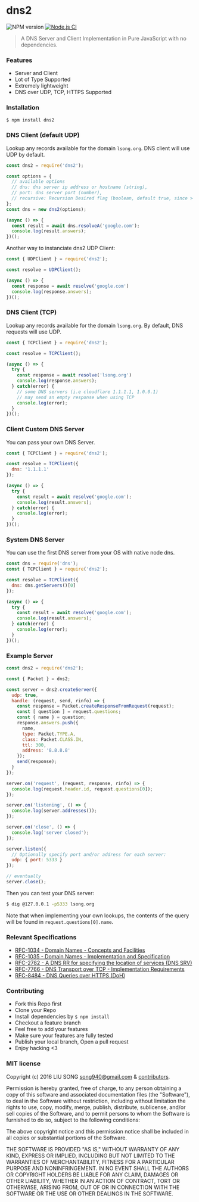 # dns2 

![NPM version](https://img.shields.io/npm/v/dns2.svg?style=flat)
[![Node.js CI](https://github.com/song940/node-dns/actions/workflows/node.js.yml/badge.svg)](https://github.com/song940/node-dns/actions/workflows/node.js.yml)

> A DNS Server and Client Implementation in Pure JavaScript with no dependencies.

### Features

+ Server and Client
+ Lot of Type Supported
+ Extremely lightweight
+ DNS over UDP, TCP, HTTPS Supported

### Installation

```bash
$ npm install dns2
```

### DNS Client (default UDP)

Lookup any records available for the domain `lsong.org`. 
DNS client will use UDP by default.

```js
const dns2 = require('dns2');

const options = {
  // available options
  // dns: dns server ip address or hostname (string),
  // port: dns server port (number),
  // recursive: Recursion Desired flag (boolean, default true, since > v1.4.2)
};
const dns = new dns2(options);

(async () => {
  const result = await dns.resolveA('google.com');
  console.log(result.answers);
})();
```

Another way to instanciate dns2 UDP Client:

```js
const { UDPClient } = require('dns2');

const resolve = UDPClient();

(async () => {
  const response = await resolve('google.com')
  console.log(response.answers);
})();
```

### DNS Client (TCP)

Lookup any records available for the domain `lsong.org`. By default, DNS requests will use UDP.

```js
const { TCPClient } = require('dns2');

const resolve = TCPClient();

(async () => {
  try {
    const response = await resolve('lsong.org')
    console.log(response.answers);
  } catch(error) {
    // some DNS servers (i.e cloudflare 1.1.1.1, 1.0.0.1) 
    // may send an empty response when using TCP
    console.log(error);
  }
})();
```

### Client Custom DNS Server

You can pass your own DNS Server.

```js
const { TCPClient } = require('dns2');

const resolve = TCPClient({
  dns: '1.1.1.1'
});

(async () => {
  try {
    const result = await resolve('google.com');
    console.log(result.answers);
  } catch(error) {
    console.log(error);
  }
})();
```

### System DNS Server

You can use the first DNS server from your OS with native node dns.

```js
const dns = require('dns');
const { TCPClient } = require('dns2');

const resolve = TCPClient({
  dns: dns.getServers()[0]
});

(async () => {
  try {
    const result = await resolve('google.com');
    console.log(result.answers);
  } catch(error) {
    console.log(error);
  }
})();
```

### Example Server

```js
const dns2 = require('dns2');

const { Packet } = dns2;

const server = dns2.createServer({
  udp: true,
  handle: (request, send, rinfo) => {
    const response = Packet.createResponseFromRequest(request);
    const [ question ] = request.questions;
    const { name } = question;
    response.answers.push({
      name,
      type: Packet.TYPE.A,
      class: Packet.CLASS.IN,
      ttl: 300,
      address: '8.8.8.8'
    });
    send(response);
  }
});

server.on('request', (request, response, rinfo) => {
  console.log(request.header.id, request.questions[0]);
});

server.on('listening', () => {
  console.log(server.addresses());
});

server.on('close', () => {
  console.log('server closed');
});

server.listen({
  // Optionally specify port and/or address for each server:
  udp: { port: 5333 }
});

// eventually
server.close();
```

Then you can test your DNS server:

```bash
$ dig @127.0.0.1 -p5333 lsong.org
```

Note that when implementing your own lookups, the contents of the query
will be found in `request.questions[0].name`.

### Relevant Specifications

+ [RFC-1034 - Domain Names - Concepts and Facilities](https://tools.ietf.org/html/rfc1034)
+ [RFC-1035 - Domain Names - Implementation and Specification](https://tools.ietf.org/html/rfc1035)
+ [RFC-2782 - A DNS RR for specifying the location of services (DNS SRV)](https://tools.ietf.org/html/rfc2782)
+ [RFC-7766 - DNS Transport over TCP - Implementation Requirements](https://tools.ietf.org/html/rfc7766)
+ [RFC-8484 - DNS Queries over HTTPS (DoH)](https://tools.ietf.org/html/rfc8484)

### Contributing

- Fork this Repo first
- Clone your Repo
- Install dependencies by `$ npm install`
- Checkout a feature branch
- Feel free to add your features
- Make sure your features are fully tested
- Publish your local branch, Open a pull request
- Enjoy hacking <3

### MIT license

Copyright (c) 2016 LIU SONG <song940@gmail.com> & [contributors](https://github.com/song940/node-dns/graphs/contributors).

Permission is hereby granted, free of charge, to any person obtaining a copy
of this software and associated documentation files (the "Software"), to deal
in the Software without restriction, including without limitation the rights
to use, copy, modify, merge, publish, distribute, sublicense, and/or sell
copies of the Software, and to permit persons to whom the Software is
furnished to do so, subject to the following conditions:

The above copyright notice and this permission notice shall be included in
all copies or substantial portions of the Software.

THE SOFTWARE IS PROVIDED "AS IS," WITHOUT WARRANTY OF ANY KIND, EXPRESS OR
IMPLIED, INCLUDING BUT NOT LIMITED TO THE WARRANTIES OF MERCHANTABILITY,
FITNESS FOR A PARTICULAR PURPOSE AND NONINFRINGEMENT. IN NO EVENT SHALL THE
AUTHORS OR COPYRIGHT HOLDERS BE LIABLE FOR ANY CLAIM, DAMAGES OR OTHER
LIABILITY, WHETHER IN AN ACTION OF CONTRACT, TORT OR OTHERWISE, ARISING FROM,
OUT OF OR IN CONNECTION WITH THE SOFTWARE OR THE USE OR OTHER DEALINGS IN
THE SOFTWARE.
